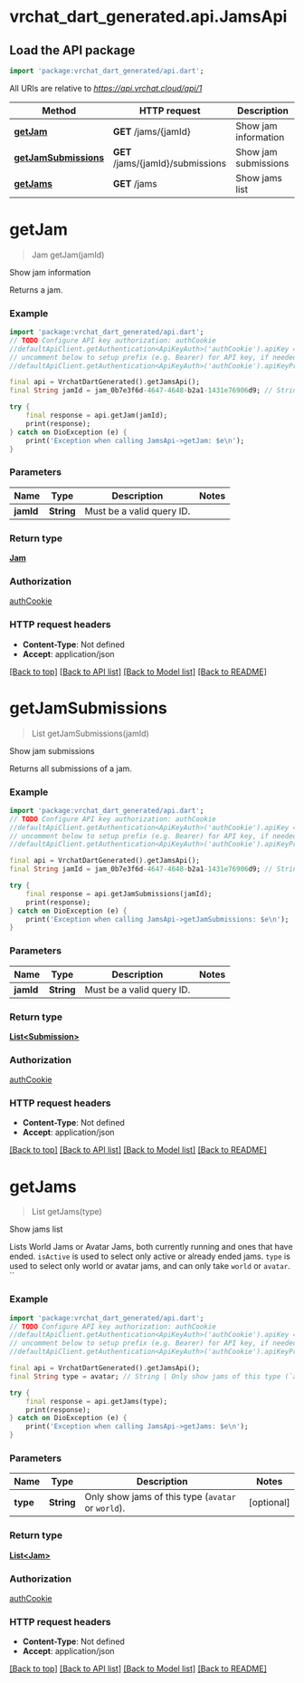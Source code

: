 # vrchat_dart_generated.api.JamsApi

## Load the API package
```dart
import 'package:vrchat_dart_generated/api.dart';
```

All URIs are relative to *https://api.vrchat.cloud/api/1*

Method | HTTP request | Description
------------- | ------------- | -------------
[**getJam**](JamsApi.md#getjam) | **GET** /jams/{jamId} | Show jam information
[**getJamSubmissions**](JamsApi.md#getjamsubmissions) | **GET** /jams/{jamId}/submissions | Show jam submissions
[**getJams**](JamsApi.md#getjams) | **GET** /jams | Show jams list


# **getJam**
> Jam getJam(jamId)

Show jam information

Returns a jam.

### Example
```dart
import 'package:vrchat_dart_generated/api.dart';
// TODO Configure API key authorization: authCookie
//defaultApiClient.getAuthentication<ApiKeyAuth>('authCookie').apiKey = 'YOUR_API_KEY';
// uncomment below to setup prefix (e.g. Bearer) for API key, if needed
//defaultApiClient.getAuthentication<ApiKeyAuth>('authCookie').apiKeyPrefix = 'Bearer';

final api = VrchatDartGenerated().getJamsApi();
final String jamId = jam_0b7e3f6d-4647-4648-b2a1-1431e76906d9; // String | Must be a valid query ID.

try {
    final response = api.getJam(jamId);
    print(response);
} catch on DioException (e) {
    print('Exception when calling JamsApi->getJam: $e\n');
}
```

### Parameters

Name | Type | Description  | Notes
------------- | ------------- | ------------- | -------------
 **jamId** | **String**| Must be a valid query ID. | 

### Return type

[**Jam**](Jam.md)

### Authorization

[authCookie](../README.md#authCookie)

### HTTP request headers

 - **Content-Type**: Not defined
 - **Accept**: application/json

[[Back to top]](#) [[Back to API list]](../README.md#documentation-for-api-endpoints) [[Back to Model list]](../README.md#documentation-for-models) [[Back to README]](../README.md)

# **getJamSubmissions**
> List<Submission> getJamSubmissions(jamId)

Show jam submissions

Returns all submissions of a jam.

### Example
```dart
import 'package:vrchat_dart_generated/api.dart';
// TODO Configure API key authorization: authCookie
//defaultApiClient.getAuthentication<ApiKeyAuth>('authCookie').apiKey = 'YOUR_API_KEY';
// uncomment below to setup prefix (e.g. Bearer) for API key, if needed
//defaultApiClient.getAuthentication<ApiKeyAuth>('authCookie').apiKeyPrefix = 'Bearer';

final api = VrchatDartGenerated().getJamsApi();
final String jamId = jam_0b7e3f6d-4647-4648-b2a1-1431e76906d9; // String | Must be a valid query ID.

try {
    final response = api.getJamSubmissions(jamId);
    print(response);
} catch on DioException (e) {
    print('Exception when calling JamsApi->getJamSubmissions: $e\n');
}
```

### Parameters

Name | Type | Description  | Notes
------------- | ------------- | ------------- | -------------
 **jamId** | **String**| Must be a valid query ID. | 

### Return type

[**List&lt;Submission&gt;**](Submission.md)

### Authorization

[authCookie](../README.md#authCookie)

### HTTP request headers

 - **Content-Type**: Not defined
 - **Accept**: application/json

[[Back to top]](#) [[Back to API list]](../README.md#documentation-for-api-endpoints) [[Back to Model list]](../README.md#documentation-for-models) [[Back to README]](../README.md)

# **getJams**
> List<Jam> getJams(type)

Show jams list

Lists World Jams or Avatar Jams, both currently running and ones that have ended.  `isActive` is used to select only active or already ended jams.  `type` is used to select only world or avatar jams, and can only take `world` or `avatar`. ``

### Example
```dart
import 'package:vrchat_dart_generated/api.dart';
// TODO Configure API key authorization: authCookie
//defaultApiClient.getAuthentication<ApiKeyAuth>('authCookie').apiKey = 'YOUR_API_KEY';
// uncomment below to setup prefix (e.g. Bearer) for API key, if needed
//defaultApiClient.getAuthentication<ApiKeyAuth>('authCookie').apiKeyPrefix = 'Bearer';

final api = VrchatDartGenerated().getJamsApi();
final String type = avatar; // String | Only show jams of this type (`avatar` or `world`).

try {
    final response = api.getJams(type);
    print(response);
} catch on DioException (e) {
    print('Exception when calling JamsApi->getJams: $e\n');
}
```

### Parameters

Name | Type | Description  | Notes
------------- | ------------- | ------------- | -------------
 **type** | **String**| Only show jams of this type (`avatar` or `world`). | [optional] 

### Return type

[**List&lt;Jam&gt;**](Jam.md)

### Authorization

[authCookie](../README.md#authCookie)

### HTTP request headers

 - **Content-Type**: Not defined
 - **Accept**: application/json

[[Back to top]](#) [[Back to API list]](../README.md#documentation-for-api-endpoints) [[Back to Model list]](../README.md#documentation-for-models) [[Back to README]](../README.md)

